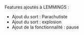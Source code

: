 Features ajoutés à LEMMINGS :
- Ajout du sort : Parachutiste
- Ajout du sort : explosion
- Ajout de la fonctionnalité : pause